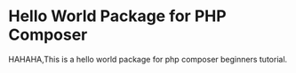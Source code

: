 # Hello World Package for PHP Composer #

HAHAHA,This is a hello world package for php composer beginners tutorial.

